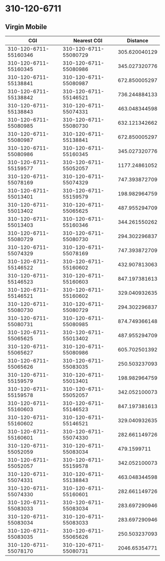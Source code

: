 # 310-120-6711
## Virgin Mobile


| CGI | Nearest CGI | Distance |
|-----|-------------|----------|
| 310-120-6711-55160346 | 310-120-6711-55080729 | 305.620040129 |
| 310-120-6711-55160345 | 310-120-6711-55080986 | 345.027320776 |
| 310-120-6711-55138841 | 310-120-6711-55080987 | 672.850005297 |
| 310-120-6711-55138842 | 310-120-6711-55146521 | 736.244884133 |
| 310-120-6711-55138843 | 310-120-6711-55074331 | 463.048344598 |
| 310-120-6711-55080985 | 310-120-6711-55080730 | 632.121342662 |
| 310-120-6711-55080987 | 310-120-6711-55138841 | 672.850005297 |
| 310-120-6711-55080986 | 310-120-6711-55160345 | 345.027320776 |
| 310-120-6711-55159577 | 310-120-6711-55052057 | 1177.24861052 |
| 310-120-6711-55078169 | 310-120-6711-55074329 | 747.393872709 |
| 310-120-6711-55013401 | 310-120-6711-55159579 | 198.982964759 |
| 310-120-6711-55013402 | 310-120-6711-55065625 | 487.955294709 |
| 310-120-6711-55013403 | 310-120-6711-55160346 | 344.261550262 |
| 310-120-6711-55080729 | 310-120-6711-55080730 | 294.302296837 |
| 310-120-6711-55074329 | 310-120-6711-55078169 | 747.393872709 |
| 310-120-6711-55146522 | 310-120-6711-55160602 | 432.907813063 |
| 310-120-6711-55146523 | 310-120-6711-55160603 | 847.197381613 |
| 310-120-6711-55146521 | 310-120-6711-55160602 | 329.040932635 |
| 310-120-6711-55080730 | 310-120-6711-55080729 | 294.302296837 |
| 310-120-6711-55080731 | 310-120-6711-55080985 | 874.749366148 |
| 310-120-6711-55065625 | 310-120-6711-55013402 | 487.955294709 |
| 310-120-6711-55065627 | 310-120-6711-55080986 | 605.702501392 |
| 310-120-6711-55065626 | 310-120-6711-55083035 | 250.503237093 |
| 310-120-6711-55159579 | 310-120-6711-55013401 | 198.982964759 |
| 310-120-6711-55159578 | 310-120-6711-55052057 | 342.052100073 |
| 310-120-6711-55160603 | 310-120-6711-55146523 | 847.197381613 |
| 310-120-6711-55160602 | 310-120-6711-55146521 | 329.040932635 |
| 310-120-6711-55160601 | 310-120-6711-55074330 | 282.661149726 |
| 310-120-6711-55052059 | 310-120-6711-55083034 | 479.1599711 |
| 310-120-6711-55052057 | 310-120-6711-55159578 | 342.052100073 |
| 310-120-6711-55074331 | 310-120-6711-55138843 | 463.048344598 |
| 310-120-6711-55074330 | 310-120-6711-55160601 | 282.661149726 |
| 310-120-6711-55083033 | 310-120-6711-55083034 | 283.697290946 |
| 310-120-6711-55083034 | 310-120-6711-55083033 | 283.697290946 |
| 310-120-6711-55083035 | 310-120-6711-55065626 | 250.503237093 |
| 310-120-6711-55078170 | 310-120-6711-55080731 | 2046.65354771 |
